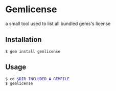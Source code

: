 # Gemlicense

a small tool used to list all bundled gems's license

## Installation

    $ gem install gemlicense

## Usage

``` bash
$ cd $DIR_INCLUDED_A_GEMFILE
$ gemlicense
```

